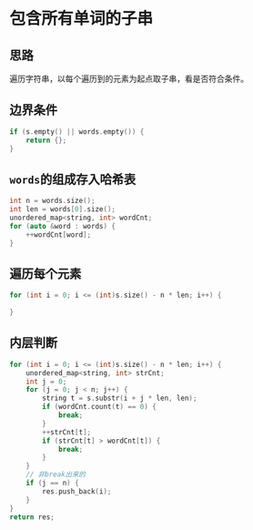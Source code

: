 # 包含所有单词的子串

## 思路

遍历字符串，以每个遍历到的元素为起点取子串，看是否符合条件。

## 边界条件

```c++
if (s.empty() || words.empty()) {
    return {};
}
```

## `words`的组成存入哈希表

```c++
int n = words.size();
int len = words[0].size();
unordered_map<string, int> wordCnt;
for (auto &word : words) {
    ++wordCnt[word];
}
```

## 遍历每个元素

```c++
for (int i = 0; i <= (int)s.size() - n * len; i++) {
    
}
```

## 内层判断

```c++
for (int i = 0; i <= (int)s.size() - n * len; i++) {
    unordered_map<string, int> strCnt;
    int j = 0;
    for (j = 0; j < n; j++) {
        string t = s.substr(i + j * len, len);
        if (wordCnt.count(t) == 0) {
            break;
        }
        ++strCnt[t];
        if (strCnt[t] > wordCnt[t]) {
            break;
        }
    }
    // 非break出来的
    if (j == n) {
        res.push_back(i);
    }
}
return res;
```


